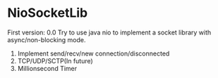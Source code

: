 # NioSocketLib

First version: 0.0
Try to use java nio to implement a socket library with async/non-blocking mode. 
1. Implement send/recv/new connection/disconnected
2. TCP/UDP/SCTP(In future)
3. Millionsecond Timer
